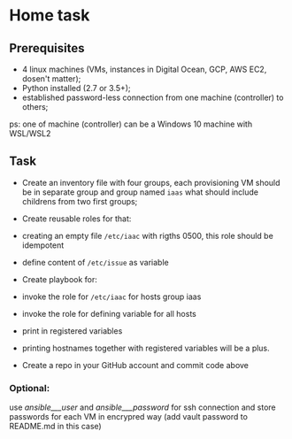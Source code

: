 # Home task

## Prerequisites

*   4 linux machines (VMs, instances in Digital Ocean, GCP, AWS EC2, dosen't matter);
*   Python installed (2.7 or 3.5+);
*   established password-less connection from one machine (controller) to others;

ps: one of machine (controller) can be a Windows 10 machine with WSL/WSL2

## Task

* Create an inventory file with four groups, each provisioning VM should be in separate group and group named `iaas` what should include childrens from two first groups;
* Create reusable roles for that:

*   creating an empty file `/etc/iaac` with rigths 0500, this role should be idempotent
*   define content of `/etc/issue` as variable

* Create playbook for:

*   invoke the role for `/etc/iaac` for hosts group iaas
*   invoke the role for defining variable for all hosts
*   print in registered variables
*   printing hostnames together with registered variables will be a plus.

*   Create a repo in your GitHub account and commit code above

### Optional:

use _ansible___user_ and _ansible___password_ for ssh connection and store passwords for each VM in encrypred way (add vault password to README.md in this case)
